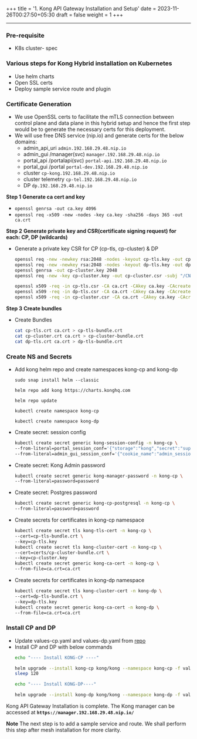 +++
title = '1. Kong API Gateway Installation and Setup'
date = 2023-11-26T00:27:50+05:30
draft = false
weight = 1
+++

---

### **Pre-requisite** 
  - K8s cluster- spec

### Various steps for Kong Hybrid installation on Kubernetes
  - Use helm charts
  - Open SSL certs
  - Deploy sample service route and plugin 

### Certificate Generation
- We use OpenSSL certs to facilitate the mTLS connection between control plane and data plane in this hybrid setup and hence the first step would be to generate the necessary certs for this deployment.
- We will use free DNS service (nip.io) and generate certs for the below domains:
  - admin_api_uri `admin.192.168.29.48.nip.io`
  - admin_gui /manager(svc) `manager.192.168.29.48.nip.io`
  - portal_api /portalapi(svc) `portal-api.192.168.29.48.nip.io`
  - portal_gui /portal `portal-dev.192.168.29.48.nip.io`
  - cluster `cp-kong.192.168.29.48.nip.io`
  - cluster telemetry `cp-tel.192.168.29.48.nip.io`
  - DP `dp.192.168.29.48.nip.io`

**Step 1** __Generate ca cert and key__
  - `openssl genrsa -out ca.key 4096`
  - `openssl req -x509 -new -nodes -key ca.key -sha256 -days 365 -out ca.crt`

**Step 2** __Generate private key and CSR(certificate signing request) for each: CP, DP (wildcards)__
  - Generate a private key CSR for CP (cp-tls, cp-cluster) & DP
    ``` bash
    openssl req -new -newkey rsa:2048 -nodes -keyout cp-tls.key -out cp-tls.csr -subj "/CN=*.192.168.29.48.nip.io"
    openssl req -new -newkey rsa:2048 -nodes -keyout dp-tls.key -out dp-tls.csr -subj "/CN=*.192.168.29.48.nip.io"
    openssl genrsa -out cp-cluster.key 2048
    openssl req -new -key cp-cluster.key -out cp-cluster.csr -subj "/CN=*.kong-cp.svc.cluster.local"

    ```

    ``` bash
    openssl x509 -req -in cp-tls.csr -CA ca.crt -CAkey ca.key -CAcreateserial -out cp-tls.crt -days 365
    openssl x509 -req -in dp-tls.csr -CA ca.crt -CAkey ca.key -CAcreateserial -out dp-tls.crt -days 365
    openssl x509 -req -in cp-cluster.csr -CA ca.crt -CAkey ca.key -CAcreateserial -out cp-cluster.crt -days 365 -sha256
    ```

**Step 3** __Create bundles__

- Create Bundles 
  ``` bash
  cat cp-tls.crt ca.crt > cp-tls-bundle.crt
  cat cp-cluster.crt ca.crt > cp-cluster-bundle.crt
  cat dp-tls.crt ca.crt > dp-tls-bundle.crt
  ```

### Create NS and Secrets

- Add kong helm repo and create namespaces kong-cp and kong-dp
  
  `sudo snap install helm --classic`
  
  `helm repo add kong https://charts.konghq.com `
  
  `helm repo update`
  
  `kubectl create namespace kong-cp`
  
  `kubectl create namespace kong-dp`

- Create secret: session config

  ``` bash
  kubectl create secret generic kong-session-config -n kong-cp \
  --from-literal=portal_session_conf='{"storage":"kong","secret":"super_secret_salt_string","cookie_name":"portal_session","cookie_samesite":"off","cookie_secure":false, "cookie_domain": ".192.168.29.48.nip.io"}' \
  --from-literal=admin_gui_session_conf='{"cookie_name":"admin_session","cookie_samesite":"off","secret":"super_secret_salt_string","cookie_secure":false,"storage":"kong", "cookie_domain": ".192.168.29.48.nip.io"}'
  ```

- Create secret: Kong Admin password

  ``` bash
  kubectl create secret generic kong-manager-password -n kong-cp \
  --from-literal=password=password
  ```

- Create secret: Postgres password

  ``` bash 
  kubectl create secret generic kong-cp-postgresql -n kong-cp \
  --from-literal=password=password
  ```

- Create secrets for certificates in kong-cp namespace

  ``` bash
  kubectl create secret tls kong-tls-cert -n kong-cp \
  --cert=cp-tls-bundle.crt \
  --key=cp-tls.key 
  kubectl create secret tls kong-cluster-cert -n kong-cp \
  --cert=certs/cp-cluster-bundle.crt \
  --key=cp-cluster.key
  kubectl create secret generic kong-ca-cert -n kong-cp \
  --from-file=ca.crt=ca.crt
  ```

- Create secrets for certificates in kong-dp namespace

  ``` bash
  kubectl create secret tls kong-cluster-cert -n kong-dp \
  --cert=dp-tls-bundle.crt \
  --key=dp-tls.key
  kubectl create secret generic kong-ca-cert -n kong-dp \
  --from-file=ca.crt=ca.crt
  ```

### Install CP and DP

  - Update values-cp.yaml and values-dp.yaml from [repo](https://github.com/pamruthav/Kubecon-CFP-2024-Kuma-Mesh)
  - Install CP and DP with below commands
    ``` bash
    echo "---- Install KONG-CP ----"

    helm upgrade --install kong-cp kong/kong --namespace kong-cp -f values-cp.yaml
    sleep 120

    echo "---- Install KONG-DP----"

    helm upgrade --install kong-dp kong/kong --namespace kong-dp -f values-dp.yaml
    ```

Kong API Gateway Installation is complete.  The Kong manager can be accessed at **`https://manager.192.168.29.48.nip.io/`**

**__Note__** The next step is to add a sample service and route. We shall perform this step after mesh installation for more clarity.